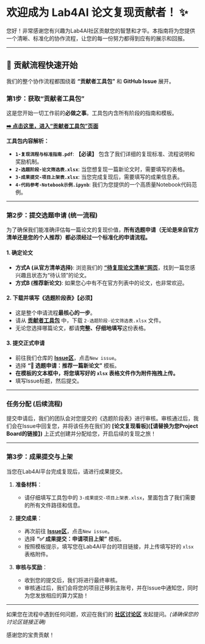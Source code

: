 # 欢迎成为 Lab4AI 论文复现贡献者！ ✨

您好！非常感谢您有兴趣为Lab4AI社区贡献您的智慧和才华。本指南将为您提供一个清晰、标准化的协作流程，让您的每一份努力都得到应有的展示和回报。

---

## 🚀 贡献流程快速开始

我们的整个协作流程都围绕着 **“贡献者工具包”** 和 **GitHub Issue** 展开。

### **第1步：获取“贡献者工具包”**

这是您开始一切工作前的**必做之事**。工具包内含所有阶段的指南和模板。

**[➡️ 点击这里，进入“贡献者工具包”页面](https://github.com/Lab4AI-Hub/PaperHub/tree/main/contributor-kit)**

**工具包内容解析：**
* **`1-复现流程与标准指南.pdf`**: **【必读】** 包含了我们详细的复现标准、流程说明和奖励机制。
* **`2-选题阶段-论文筛选表.xlsx`**: 当您想复现一篇新论文时，需要填写的表格。
* **`3-成果提交-项目上架表.xlsx`**: 当您完成复现后，需要填写的成果信息表。
* **`4-代码参考-Notebook示例.ipynb`**: 我们为您提供的一个高质量Notebook代码范例。

---

### **第2步：提交选题申请 (统一流程)**

为了确保我们能准确评估每一篇论文的复现价值，**所有选题申请（无论是来自官方清单还是您的个人推荐）都必须经过一个标准化的申请流程。**

#### **1. 确定论文**
* **方式A (从官方清单选择)**: 浏览我们的 **[“待复现论文清单”网页](https://lab4ai-hub.github.io/PaperHub/)**，找到一篇您感兴趣且状态为“待认领”的论文。
* **方式B (推荐新论文)**: 如果您心中有不在官方列表中的论文，也非常欢迎。

#### **2. 下载并填写《选题阶段表》【必须】**
* 这是整个申请流程**最核心的一步**。
* 请从 **[贡献者工具包](https://github.com/Lab4AI-Hub/PaperHub/tree/main/contributor-kit)** 中，下载 `2-选题阶段-论文筛选表.xlsx` 文件。
* 无论您选择哪篇论文，都请**完整、仔细地填写**这份表格。

#### **3. 提交正式申请**
* 前往我们仓库的 **[Issue区](https://github.com/Lab4AI-Hub/PaperHub/issues)**，点击`New issue`。
* 选择 **“📝 选题申请：推荐一篇新论文”** 模板。
* **在模板的文本框中，将您填写好的 `xlsx` 表格文件作为附件拖拽上传。**
* 填写Issue标题，然后提交。

---

### **任务分配 (后续流程)**
提交申请后，我们的团队会对您提交的《选题阶段表》进行审核。审核通过后，我们会在Issue中回复您，并将该任务在我们的 **[论文复现看板](【请替换为您Project Board的链接】)** 上正式创建并分配给您，开启后续的复现之旅！

---

### **第3步：成果提交与上架**

当您在Lab4AI平台完成复现后，请进行成果提交。

1.  **准备材料**：
    * 请仔细填写工具包中的 `3-成果提交-项目上架表.xlsx`，里面包含了我们需要的所有文件路径和信息。

2.  **提交成果**：
    * 再次前往 **[Issue区](https://github.com/Lab4AI-Hub/PaperHub/issues)**，点击`New issue`。
    * 选择 **“✅ 成果提交：申请项目上架”** 模板。
    * 按照模板提示，填写您在Lab4AI平台的项目链接，并上传填写好的 `xlsx` 表格附件。

3.  **审核与奖励**：
    * 收到您的提交后，我们将进行最终审核。
    * 审核通过后，我们会将您的项目迁移到主账号，并在Issue中通知您，同时为您发放相应的算力奖励！

---

如果您在流程中遇到任何问题，欢迎在我们的 **[社区讨论区](https://github.com/Lab4AI-Hub/Community/discussions)** 发起提问。*(请确保您的讨论区链接正确)*

感谢您的宝贵贡献！
